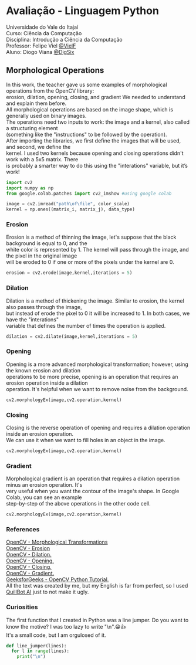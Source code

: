 # Avaliação - Linguagem Python
Universidade do Vale do Itajaí\
Curso: Ciência da Computação\
Disciplina: Introdução a Ciência da Computação\
Professor: Felipe Viel [@VielF](https://github.com/VielF)\
Aluno: Diogo Viana [@DigSix](https://github.com/DigSix)
## Morphological Operations
  In this work, the teacher gave us some examples of morphological operations from the OpenCV library:\
erosion, dilation, opening, closing, and gradient We needed to understand and explain them before.\
  All morphological operations are based on the image shape, which is generally used on binary images.\
  The operations need two inputs to work: the image and a kernel, also called a structuring element\
(something like the "instructions" to be followed by the operation).\
  After importing the libraries, we first define the images that will be used, and second, we define the\
kernel. I used two kernels because opening and closing operations didn't work with a 5x5 matrix. There\
is probably a smarter way to do this using the "interations" variable, but it’s work!
```python
import cv2
import numpy as np
from google.colab.patches import cv2_imshow #using google colab

image = cv2.imread("path\of\file", color_scale)
kernel = np.ones((matrix_i, matrix_j), data_type)
```
### Erosion
  Erosion is a method of thinning the image, let's suppose that the black background is equal to 0, and the\
white color is represented by 1. The kernel will pass through the image, and the pixel in the original image\
will be eroded to 0 if one or more of the pixels under the kernel are 0.
```python
erosion = cv2.erode(image,kernel,iterations = 5)
```
### Dilation
  Dilation is a method of thickening the image. Similar to erosion, the kernel also passes through the image,\
but instead of erode the pixel to 0 it will be increased to 1. In both cases, we have the "interations"\
variable that defines the number of times the operation is applied.
```python
dilation = cv2.dilate(image,kernel,iterations = 5)
```
### Opening
  Opening is a more advanced morphological transformation; however, using the known erosion and dilation\
operations to be more precise, opening is an operation that requires an erosion operation inside a dilation\
operation. It's helpful when we want to remove noise from the background.
```python
cv2.morphologyEx(image,cv2.operation,kernel)
```
### Closing
  Closing is the reverse operation of opening and requires a dilation operation inside an erosion operation.\
We can use it when we want to fill holes in an object in the image.
```python
cv2.morphologyEx(image,cv2.operation,kernel)
```
### Gradient
  Morphological gradient is an operation that requires a dilation operation minus an erosion operation. It's\
very useful when you want the contour of the image's shape. In Google Colab, you can see an example\
step-by-step of the above operations in the other code cell.
```python
cv2.morphologyEx(image,cv2.operation,kernel)
```
### References
[OpenCV - Morphological Transformations](https://docs.opencv.org/4.x/d9/d61/tutorial_py_morphological_ops.html)\
[OpenCV - Erosion](https://docs.opencv.org/3.4/d4/d86/group__imgproc__filter.html#gaeb1e0c1033e3f6b891a25d0511362aeb)\
[OpenCV - Dilation.](https://docs.opencv.org/3.4/d4/d86/group__imgproc__filter.html#ga4ff0f3318642c4f469d0e11f242f3b6c)\
[OpenCV - Opening.](https://docs.opencv.org/4.x/d4/d86/group__imgproc__filter.html#ga67493776e3ad1a3df63883829375201f)\
[OpenCV - Closing.](https://docs.opencv.org/4.x/d4/d86/group__imgproc__filter.html#ga67493776e3ad1a3df63883829375201f)\
[OpenCV - Gradient.](https://docs.opencv.org/4.x/d4/d86/group__imgproc__filter.html#ga67493776e3ad1a3df63883829375201f)\
[GeeksforGeeks - OpenCV Python Tutorial.](https://www.geeksforgeeks.org/opencv-python-tutorial/)\
All the text was created by me, but my English is far from perfect, so I used [QuillBot AI](https://quillbot.com/grammar-check?utm_medium=paid_search&utm_source=google&utm_campaign=grammar_developing&campaign_type=search&gclid=CjwKCAjwpuajBhBpEiwA_ZtfhWsK28FJHeXlzj7LCOWqnGie96A5LTBEb_mOuvlEjI5x5UGib0EIaBoCsMYQAvD_BwE) just to not make it ugly.
### Curiosities
  The first function that I created in Python was a line jumper. Do you want to know the motive? I was too lazy to write "\n".😁👍\
It's a small code, but I am orgulosed of it.
```python
def line_jumper(lines):
  for l in range(lines):
    print("\n")
```
